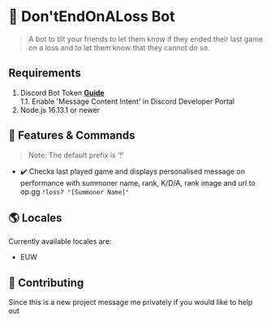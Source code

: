# 🤖 Don'tEndOnALoss Bot

> A bot to tilt your friends to let them know if they ended their last game on a loss and to let them know that they cannot do so.

## Requirements

1. Discord Bot Token **[Guide](https://discordjs.guide/preparations/setting-up-a-bot-application.html#creating-your-bot)**  
   1.1. Enable 'Message Content Intent' in Discord Developer Portal
2. Node.js 16.13.1 or newer

## 📝 Features & Commands

> Note: The default prefix is '!'

- ✔️ Checks last played game and displays personalised message on performance with summoner name, rank, K/D/A, rank image and url to op.gg
`!loss? "[Summoner Name]"`

## 🌎 Locales

Currently available locales are:
- EUW

## 🤝 Contributing
Since this is a new project message me privately if you would like to help out

